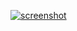 <a href='https://postimg.cc/ZW73r0yn' target='_blank'><img src='https://i.postimg.cc/ZW73r0yn/screenshot.png' border='0' alt='screenshot'/></a>
